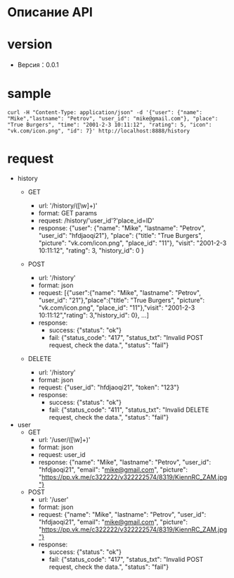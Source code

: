 Описание API
=============

# version
 - Версия：0.0.1

# sample
```
curl -H "Content-Type: application/json" -d '{"user": {"name": "Mike","lastname": "Petrov", "user_id": "mike@gmail.com"}, "place": "True Burgers", "time": "2001-2-3 10:11:12", "rating": 5, "icon": "vk.com/icon.png", "id": 7}' http://localhost:8888/history
```

# request
- history
    - GET
        - url: '/history/([\w]+)'
        - format: GET params
        - request: /history/'user_id'?'place_id=ID'
        - response: {"user":
                        {"name": "Mike", "lastname": "Petrov", "user_id": "hfdjaoqi21"},
                     "place":
                        {"title": "True Burgers", "picture": "vk.com/icon.png", "place_id": "11"},
                     "visit": "2001-2-3 10:11:12",
                     "rating": 3,
                     "history_id": 0
        }

    - POST
        - url: '/history'
        - format: json
        - request: [{"user":{"name": "Mike", "lastname": "Petrov", "user_id": "21"},"place":{"title": "True Burgers", "picture": "vk.com/icon.png", "place_id": "11"},"visit": "2001-2-3 10:11:12","rating": 3,"history_id": 0}, ...]
        - response:
            - success: {"status": "ok"}
            - fail: {"status_code": "417", "status_txt": "Invalid POST request, check the data.", "status": "fail"}
    - DELETE
        - url: '/history'
        - format: json
        - request: {"user_id": "hfdjaoqi21", "token": "123"}
        - response:
            - success: {"status": "ok"}
            - fail: {"status_code": "411", "status_txt": "Invalid DELETE request, check the data.", "status": "fail"}
- user
    - GET
        - url: '/user/([\w]+)'
        - format: json
        - request: user_id
        - response: {"name": "Mike", "lastname": "Petrov", "user_id": "hfdjaoqi21", "email": "mike@gmail.com", "picture": "https://pp.vk.me/c322222/v322222574/8319/KiennRC_ZAM.jpg"}
    - POST
        - url: '/user'
        - format: json
        - request: {"name": "Mike", "lastname": "Petrov", "user_id": "hfdjaoqi21", "email": "mike@gmail.com", "picture": "https://pp.vk.me/c322222/v322222574/8319/KiennRC_ZAM.jpg"}
        - response:
            - success: {"status": "ok"}
            - fail: {"status_code": "417", "status_txt": "Invalid POST request, check the data.", "status": "fail"}